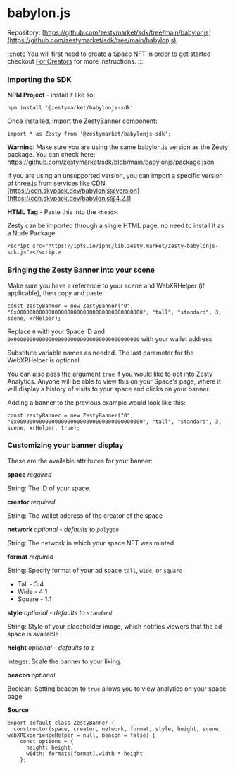# babylon.js

Repository: [https://github.com/zestymarket/sdk/tree/main/babylonjs](https://github.com/zestymarket/sdk/tree/main/babylonjs)

:::note
You will first need to create a Space NFT in order to get started checkout [For Creators](../create-space.md) for more instructions.
:::


### Importing the SDK

**NPM Project** - install it like so:

```
npm install '@zestymarket/babylonjs-sdk'
```

Once installed, import the ZestyBanner component:

```
import * as Zesty from '@zestymarket/babylonjs-sdk';
```

**Warning**: Make sure you are using the same babylon.js version as the Zesty package. You can check here: https://github.com/zestymarket/sdk/blob/main/babylonjs/package.json

If you are using an unsupported version, you can import a specific version of three.js from services like CDN: [https://cdn.skypack.dev/babylonjs@version](https://cdn.skypack.dev/babylonjs@4.2.1)

**HTML Tag** - Paste this into the `<head>`:

Zesty can be imported through a single HTML page, no need to install it as a Node Package.

```
<script src="https://ipfs.io/ipns/lib.zesty.market/zesty-babylonjs-sdk.js"></script>
```

### Bringing the Zesty Banner into your scene

Make sure you have a reference to your scene and WebXRHelper (if applicable), then copy and paste:

```
const zestyBanner = new ZestyBanner("0", "0x0000000000000000000000000000000000000000", "tall", "standard", 3, scene, xrHelper);
```

Replace `0` with your Space ID and  `0x0000000000000000000000000000000000000000` with your wallet address

Substitute variable names as needed. The last parameter for the WebXRHelper is optional.

You can also pass the argument `true` if you would like to opt into Zesty Analytics. Anyone will be able to view this on your Space's page, where it will display a history of visits to your space and clicks on your banner.

Adding a banner to the previous example would look like this:

```
const zestyBanner = new ZestyBanner("0", "0x0000000000000000000000000000000000000000", "tall", "standard", 3, scene, xrHelper, true);
```


### Customizing your banner display

These are the available attributes for your banner:

**space**
*required*

String: The ID of your space.

**creator**
*required*

String: The wallet address of the creator of the space

**network**
*optional - defaults to `polygon`*

String: The network in which your space NFT was minted

**format**
*required*

String: Specify format of your ad space `tall`, `wide`, or `square`

- Tall - 3:4
- Wide - 4:1
- Square - 1:1

**style**
*optional - defaults to `standard`*

String: Style of your placeholder image, which notifies viewers that the ad space is available

**height**
*optional - defaults to `1`*

Integer: Scale the banner to your liking.

**beacon**
*optional*

Boolean: Setting beacon to `true` allows you to view analytics on your space page

**Source**

```
export default class ZestyBanner {
  constructor(space, creator, network, format, style, height, scene, webXRExperienceHelper = null, beacon = false) {
    const options = {
      height: height,
      width: formats[format].width * height
    };
```